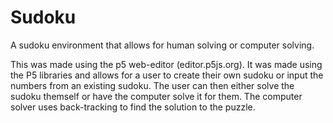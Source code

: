 # Sudoku
A sudoku environment that allows for human solving or computer solving.

This was made using the p5 web-editor (editor.p5js.org). It was made using the P5 libraries and allows for a user to create their own sudoku or input the numbers from an existing sudoku. The user can then either solve the sudoku themself or have the computer solve it for them. The computer solver uses back-tracking to find the solution to the puzzle.
